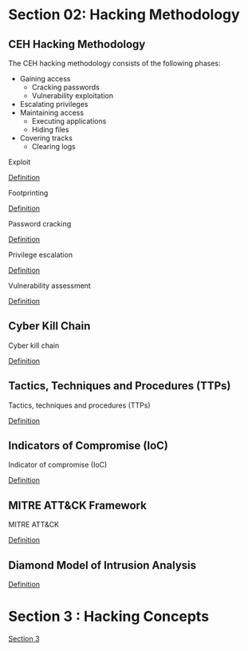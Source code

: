 # Section 02: Hacking Methodology

## CEH Hacking Methodology
The CEH hacking methodology consists of the following phases:
- Gaining access
  - Cracking passwords
  - Vulnerability exploitation
- Escalating privileges
- Maintaining access
  - Executing applications
  - Hiding files
- Covering tracks
  - Clearing logs

Exploit

[Definition](../definitions/definitions_E.md#exploit)

Footprinting

[Definition](../definitions/definitions_F.md#footprinting)

Password cracking

[Definition](../definitions/definitions_P.md#password-cracking)

Privilege escalation

[Definition](../definitions/definitions_P.md#privilege-escalation)

Vulnerability assessment

[Definition](../definitions/definitions_V.md#vulnerability-assesment)

## Cyber Kill Chain
Cyber kill chain

[Definition](../definitions/definitions_C.md#cyber-kill-chain)

## Tactics, Techniques and Procedures (TTPs)
Tactics, techniques and procedures (TTPs)

[Definition](../definitions/definitions_T.md#tactics-techniques-and-procedures)

## Indicators of Compromise (IoC)
Indicator of compromise (IoC)

[Definition](../definitions/definitions_I.md#indicator-of-compromise)

## MITRE ATT&CK Framework
MITRE ATT&CK

[Definition](../definitions/definitions_M.md#mitre-attck-framework)
 
## Diamond Model of Intrusion Analysis

[Definition](../definitions/definitions_D.md#diamond-model-of-intrusion-analysis)

# Section 3 : Hacking Concepts 

[Section 3](./03_hacking_concepts.md)
